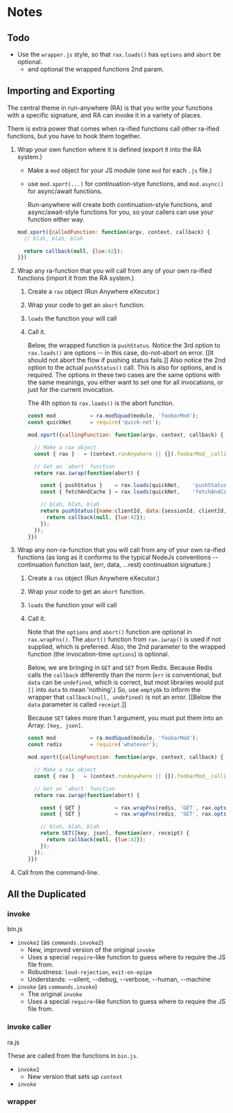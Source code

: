 
# Notes

## Todo

* Use the `wrapper.js` style, so that `rax.loads()` has `options` and `abort` be optional.
  * and optional the wrapped functions 2nd param.

## Importing and Exporting

The central theme in run-anywhere (RA) is that you write your functions with a specific
signature, and RA can invoke it in a variety of places.

There is extra power that comes when ra-ified functions call other ra-ified functions, but you
have to hook them together.

1. Wrap your own function where it is defined (export it into the RA system.)
   * Make a `mod` object for your JS module (one `mod` for each `.js` file.)
   * use `mod.xport(...)` for continuation-stye functions, and `mod.async()` for
     async/await functions.

      Run-anywhere will create both continuation-style functions, and async/await-style
      functions for you, so your callers can use your function either way.

    ```js
    mod.xport({calledFunction: function(argv, context, callback) {
      // blah, blah, blah

      return callback(null, {lue:42});
    }})
    ```

2. Wrap any ra-function that you will call from any of your own ra-ified functions
   (import it from the RA system.)
   1. Create a `rax` object (Run Anywhere eXecutor.)
   2. Wrap your code to get an `abort` function.
   3. `loads` the function your will call
   4. Call it.

      Below, the wrapped function is `pushStatus`. Notice the 3rd option to `rax.loads()` are options --
      in this case, do-not-abort on error. [[It should not abort the flow if pushing status fails.]] Also
      notice the 2nd option to the actual `pushStatus()` call. This is also for options, and is required.
      The options in these two cases are the same options with the same meanings, you either want to set
      one for all invocations, or just for the current invocation.

      The 4th option to `rax.loads()` is the abort function.

      ```js
      const mod           = ra.modSquad(module, 'foobarMod');
      const quickNet      = require('quick-net');

      mod.xport({callingFunction: function(argv, context, callback) {

        // Make a rax object
        const { rax }   = (context.runAnywhere || {}).foobarMod__callingFunction;

        // Get an `abort` function
        return rax.iwrap(function(abort) {

          const { pushStatus }    = rax.loads(quickNet,    'pushStatus',    rax.opts({abort:false}), abort);
          const { fetchAndCache } = rax.loads(quickNet,    'fetchAndCache', rax.opts({abort:false}), abort);

          // blah, blah, blah
          return pushStatus({name:clientId, data:{sessionId, clientId, msg:`clientStart ${sessionId}`}}, {}, function(err, data) {
            return callback(null, {lue:42});
          });
        });
      }})
      ```

3. Wrap any non-ra-function that you will call from any of your own ra-ified functions (as long as it
   conforms to the typical NodeJs conventions -- continuation function last, (err, data, ...rest) continuation
   signature.)
   1. Create a `rax` object (Run Anywhere eXecutor.)
   2. Wrap your code to get an `abort` function.
   3. `loads` the function your will call
   4. Call it.

      Note that the `options` and `abort()` function are optional in `rax.wrapFns()`. The `abort()` function
      from `rax.iwrap()` is used if not supplied, which is preferred. Also, the 2nd parameter to the wrapped
      function (the invocation-time `options`) is optional.

      Below, we are bringing in `GET` and `SET` from Redis. Because Redis calls the `callback` differently than
      the norm (`err` is conventional, but `data` can be `undefined`, which is correct, but most libraries would
      put `[]` into `data` to mean 'nothing'.) So, use `emptyOk` to inform the wrapper that `callback(null, undefined)`
      is not an error. [[Below the `data` parameter is called `receipt`.]]

      Because `SET` takes more than 1 argument, you must put them into an Array: `[key, json]`.

      ```js
      const mod           = ra.modSquad(module, 'foobarMod');
      const redis         = require('whatever');

      mod.xport({callingFunction: function(argv, context, callback) {

        // Make a rax object
        const { rax }   = (context.runAnywhere || {}).foobarMod__callingFunction;

        // Get an `abort` function
        return rax.iwrap(function(abort) {

          const { GET }           = rax.wrapFns(redis, 'GET', rax.opts({emptyOk:true, abort:false}));
          const { SET }           = rax.wrapFns(redis, 'SET', rax.opts({emptyOk:true}));

          // blah, blah, blah
          return SET([key, json], function(err, receipt) {
            return callback(null, {lue:42});
          });
        });
      }})
      ```

4. Call from the command-line.

## All the Duplicated

### invoke

bin.js

* `invoke2` (as `commands.invoke2`)
  * New, improved version of the original `invoke`
  * Uses a special `require`-like function to guess where to require the JS file from.
  * Robustness: `loud-rejection`, `exit-on-epipe`
  * Understands: --silent, --debug, --verbose, --human, --machine
* `invoke` (as `commands.invoke`)
  * The original `invoke`
  * Uses a special `require`-like function to guess where to require the JS file from.

### invoke caller

ra.js

These are called from the functions in `bin.js`.

* `invoke2`
  * New version that sets up `context`
* `invoke`

### wrapper

